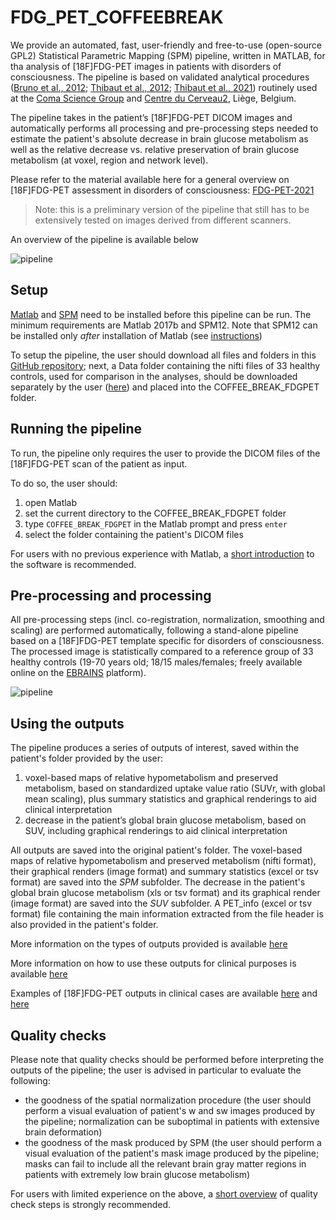 # FDG\_PET\_COFFEEBREAK

We provide an automated, fast, user-friendly and free-to-use (open-source GPL2) Statistical Parametric Mapping (SPM) pipeline, written in MATLAB, for tha analysis of [18F]FDG-PET images in patients with disorders of consciousness. The pipeline is based on validated analytical procedures ([Bruno et al., 2012](https://pubmed.ncbi.nlm.nih.gov/22081100/); [Thibaut et al., 2012](https://pubmed.ncbi.nlm.nih.gov/22366927/); [Thibaut et al., 2021](https://pubmed.ncbi.nlm.nih.gov/33938027/)) routinely used at the [Coma Science Group](https://www.coma.uliege.be/) and [Centre du Cerveau2](https://www.chuliege.be/jcms/c2_18822094/fr/centre-du-cerveau/accueil), Liège, Belgium.

The pipeline takes in the patient’s [18F]FDG-PET DICOM images and automatically performs all processing and pre-processing steps needed to estimate the patient's absolute decrease in brain glucose metabolism as well as the relative decrease vs. relative preservation of brain glucose metabolism (at voxel, region and network level).

Please refer to the material available here for a general overview on [18F]FDG-PET assessment in disorders of consciousness: [FDG-PET-2021](https://indico.giga.uliege.be/e/FDG-PET-2021)

> Note: this is a preliminary version of the pipeline that still has to be extensively tested on images derived from different scanners.

An overview of the pipeline is available below 

![pipeline](https://github.com/tincala91/COFFEE_BREAK_FDGPET/blob/main/doc/consciousness_fdg_pipeline.png)



## Setup 

[Matlab](https://nl.mathworks.com/products/matlab.html?s_tid=hp_ff_p_matlab) and [SPM](https://www.fil.ion.ucl.ac.uk/spm/software/download/) need to be installed before this pipeline can be run. The minimum requirements are Matlab 2017b and SPM12. Note that SPM12 can be installed only *after* installation of Matlab (see [instructions](https://en.wikibooks.org/wiki/SPM/Installation_on_Windows))

To setup the pipeline, the user should download all files and folders in this [GitHub repository](https://github.com/GIGA-Consciousness/COFFEE_BREAK_FDGPET); next, a Data folder containing the nifti files of 33 healthy controls, used for comparison in the analyses, should be downloaded separately by the user ([here](https://search.kg.ebrains.eu/instances/Dataset/68a61eab-7ba9-47cf-be78-b9addd64bb2f)) and placed into the COFFEE_BREAK_FDGPET folder.



## Running the pipeline

To run, the pipeline only requires the user to provide the DICOM files of the [18F]FDG-PET scan of the patient as input. 

To do so, the user should:
1) open Matlab
2) set the current directory to the COFFEE_BREAK_FDGPET folder
2) type `COFFEE_BREAK_FDGPET` in the Matlab prompt and press `enter`
3) select the folder containing the patient's DICOM files

For users with no previous experience with Matlab, a [short introduction](https://www.youtube.com/watch?v=0T2a-lZhMsk) to the software is recommended.



## Pre-processing and processing

All pre-processing steps (incl. co-registration, normalization, smoothing and scaling) are performed automatically, following a stand-alone pipeline based on a [18F]FDG-PET template specific for disorders of consciousness. 
The processed image is statistically compared to a reference group of 33 healthy controls (19-70 years old; 18/15 males/females; freely available online on the [EBRAINS](https://search.kg.ebrains.eu/instances/Dataset/68a61eab-7ba9-47cf-be78-b9addd64bb2f) platform).

![pipeline](https://github.com/tincala91/COFFEE_BREAK_FDGPET/blob/main/doc/consciousness_fdg_pipeline_analysis.png)

## Using the outputs

The pipeline produces a series of outputs of interest, saved within the patient's folder provided by the user:
1) voxel-based maps of relative hypometabolism and preserved metabolism, based on standardized uptake value ratio (SUVr, with global mean scaling), plus summary statistics and graphical renderings to aid clinical interpretation 
2) decrease in the patient’s global brain glucose metabolism, based on SUV, including graphical renderings to aid clinical interpretation 

All outputs are saved into the original patient's folder. 
The voxel-based maps of relative hypometabolism and preserved metabolism (nifti format), their graphical renders (image format) and summary statistics (excel or tsv format) are saved into the *SPM* subfolder.
The decrease in the patient's global brain glucose metabolism (xls or tsv format) and its graphical render (image format) are saved into the *SUV* subfolder.
A PET_info (excel or tsv format) file containing the main information extracted from the file header is also provided in the patient's folder.

More information on the types of outputs provided is available [here](https://www.youtube.com/watch?v=ncFcTxUuUK4&list=PLClpNB6uNhfHnBARU2MkRgASyM7M8WOGY&index=11)

More information on how to use these outputs for clinical purposes is available [here](https://www.youtube.com/watch?v=DENEYRvDaiA&list=PLClpNB6uNhfHnBARU2MkRgASyM7M8WOGY&index=12)

Examples of [18F]FDG-PET outputs in clinical cases are available [here](https://www.youtube.com/watch?v=CmX3zHdkI3A&list=PLClpNB6uNhfHnBARU2MkRgASyM7M8WOGY&index=13) and [here](https://www.youtube.com/watch?v=CmX3zHdkI3A&list=PLClpNB6uNhfHnBARU2MkRgASyM7M8WOGY&index=14)



## Quality checks

Please note that quality checks should be performed before interpreting the outputs of the pipeline; the user is advised in particular to evaluate the following: 
- the goodness of the spatial normalization procedure (the user should perform a visual evaluation of patient's w and sw images produced by the pipeline; normalization can be suboptimal in patients with extensive brain deformation)
- the goodness of the mask produced by SPM (the user should perform a visual evaluation of the patient's mask image produced by the pipeline; masks can fail to include all the relevant brain gray matter regions in patients with extremely low brain glucose metabolism)

For users with limited experience on the above, a [short overview](https://www.youtube.com/watch?v=UdRekc62ve0&list=PLClpNB6uNhfHnBARU2MkRgASyM7M8WOGY&index=10) of quality check steps is strongly recommended.

